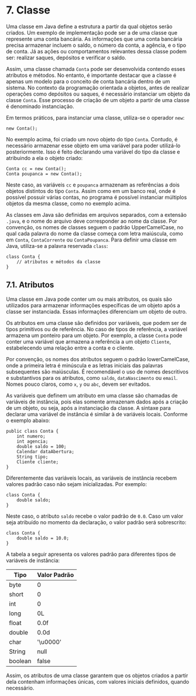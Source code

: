 # 7. Classe

Uma classe em Java define a estrutura a partir da qual objetos serão criados. Um exemplo de implementação pode ser a de uma classe que represente uma conta bancária. As informações que uma conta bancária precisa armazenar incluem o saldo, o número da conta, a agência, e o tipo de conta. Já as ações ou comportamentos relevantes dessa classe podem ser: realizar saques, depósitos e verificar o saldo.

Assim, uma classe chamada `Conta` pode ser desenvolvida contendo esses atributos e métodos. No entanto, é importante destacar que a classe é apenas um modelo para o conceito de conta bancária dentro de um sistema. No contexto da programação orientada a objetos, antes de realizar operações como depósitos ou saques, é necessário instanciar um objeto da classe `Conta`. Esse processo de criação de um objeto a partir de uma classe é denominado instanciação.

Em termos práticos, para instanciar uma classe, utiliza-se o operador `new`:

```
new Conta();
```

No exemplo acima, foi criado um novo objeto do tipo `Conta`. Contudo, é necessário armazenar esse objeto em uma variável para poder utilizá-lo posteriormente. Isso é feito declarando uma variável do tipo da classe e atribuindo a ela o objeto criado:

```
Conta cc = new Conta();
Conta poupanca = new Conta();
```

Neste caso, as variáveis `cc` e `poupanca` armazenam as referências a dois objetos distintos do tipo `Conta`. Assim como em um banco real, onde é possível possuir várias contas, no programa é possível instanciar múltiplos objetos da mesma classe, como no exemplo acima.

As classes em Java são definidas em arquivos separados, com a extensão `.java`, e o nome do arquivo deve corresponder ao nome da classe. Por convenção, os nomes de classes seguem o padrão UpperCamelCase, no qual cada palavra do nome da classe começa com letra maiúscula, como em `Conta`, `ContaCorrente` ou `ContaPoupanca`. Para definir uma classe em Java, utiliza-se a palavra reservada `class`:

```
class Conta {
    // atributos e métodos da classe
}
```

## 7.1. Atributos

Uma classe em Java pode conter um ou mais atributos, os quais são utilizados para armazenar informações específicas de um objeto após a classe ser instanciada. Essas informações diferenciam um objeto de outro.

Os atributos em uma classe são definidos por variáveis, que podem ser de tipos primitivos ou de referência. No caso de tipos de referência, a variável armazena um ponteiro para um objeto. Por exemplo, a classe `Conta` pode conter uma variável que armazena a referência a um objeto `Cliente`, estabelecendo uma relação entre a conta e o cliente.

Por convenção, os nomes dos atributos seguem o padrão lowerCamelCase, onde a primeira letra é minúscula e as letras iniciais das palavras subsequentes são maiúsculas. É recomendável o uso de nomes descritivos e substantivos para os atributos, como `saldo`, `dataNascimento` ou `email`. Nomes pouco claros, como `x`, `y` ou `abc`, devem ser evitados.

As variáveis que definem um atributo em uma classe são chamadas de variáveis de instância, pois elas somente armazenam dados após a criação de um objeto, ou seja, após a instanciação da classe. A sintaxe para declarar uma variável de instância é similar à de variáveis locais. Conforme o exemplo abaixo:

```
public class Conta {
    int numero;
    int agencia;
    double saldo = 100;
    Calendar dataAbertura;
    String tipo;
    Cliente cliente;
}
```

Diferentemente das variáveis locais, as variáveis de instância recebem valores padrão caso não sejam inicializadas. Por exemplo:

```
class Conta {
    double saldo;
}
```

Neste caso, o atributo `saldo` recebe o valor padrão de `0.0`. Caso um valor seja atribuído no momento da declaração, o valor padrão será sobrescrito:

```
class Conta {
    double saldo = 10.0;
}
```

A tabela a seguir apresenta os valores padrão para diferentes tipos de variáveis de instância:

| Tipo    | Valor Padrão |
| ------- | ------------ |
| byte    |       0      |
| short   |       0      |
| int     |       0      |
| long    |       0L     |
| float   |      0.0f    |
| double  |      0.0d    |
| char    |   '\u0000'   |
| String  |     null     |
| boolean |     false    |

Assim, os atributos de uma classe garantem que os objetos criados a partir dela contenham informações únicas, com valores iniciais definidos, quando necessário.